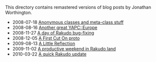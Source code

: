 This directory contains remastered versions of blog posts by Jonathan Worthington.

- 2008-07-18 [Anonymous classes and meta-class stuff](Anonymous-classes-and-meta-class-stuff.md)
- 2008-08-16 [Another great YAPC::Europe](Another-great-YAPC-Europe.md)
- 2008-11-27 [A day of Rakudo bug-fixing](A-day-of-Rakudo-bug-fixing.md)
- 2008-12-05 [A First Cut On proto](A-First-Cut-On-proto.md)
- 2009-08-13 [A Little Reflection](A-Little-Reflection.md)
- 2009-11-02 [A productive weekend in Rakudo land](A-productive-weekend-in-Rakudo-land.md)
- 2010-03-22 [A quick Rakudo update](A-quick-Rakudo-update.md)
